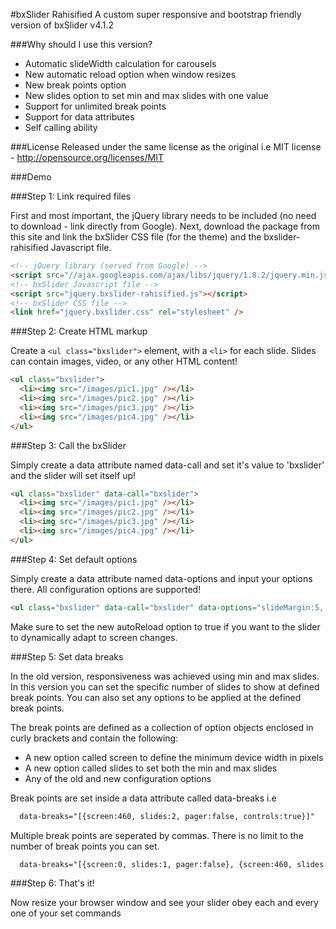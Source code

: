 #bxSlider Rahisified
A custom super responsive and bootstrap friendly version of bxSlider v4.1.2

###Why should I use this version?

* Automatic slideWidth calculation for carousels
* New automatic reload option when window resizes
* New break points option
* New slides option to set min and max slides with one value
* Support for unlimited break points
* Support for data attributes
* Self calling ability

###License
Released under the same license as the original i.e MIT license - http://opensource.org/licenses/MIT

###Demo

###Step 1: Link required files

First and most important, the jQuery library needs to be included (no need to download - link directly from Google). Next, download the package from this site and link the bxSlider CSS file (for the theme) and the bxslider-rahisified Javascript file.

```html
<!-- jQuery library (served from Google) -->
<script src="//ajax.googleapis.com/ajax/libs/jquery/1.8.2/jquery.min.js"></script>
<!-- bxSlider Javascript file -->
<script src="jquery.bxslider-rahisified.js"></script>
<!-- bxSlider CSS file -->
<link href="jquery.bxslider.css" rel="stylesheet" />
```

###Step 2: Create HTML markup

Create a `<ul class="bxslider">` element, with a `<li>` for each slide. Slides can contain images, video, or any other HTML content!

```html
<ul class="bxslider">
  <li><img src="/images/pic1.jpg" /></li>
  <li><img src="/images/pic2.jpg" /></li>
  <li><img src="/images/pic3.jpg" /></li>
  <li><img src="/images/pic4.jpg" /></li>
</ul>
```

###Step 3: Call the bxSlider

Simply create a data attribute named data-call and set it's value to 'bxslider' and the slider will set itself up!

```html
<ul class="bxslider" data-call="bxslider">
  <li><img src="/images/pic1.jpg" /></li>
  <li><img src="/images/pic2.jpg" /></li>
  <li><img src="/images/pic3.jpg" /></li>
  <li><img src="/images/pic4.jpg" /></li>
</ul>
```

###Step 4: Set default options

Simply create a data attribute named data-options and input your options there. All configuration options are supported!

```html
<ul class="bxslider" data-call="bxslider" data-options="slideMargin:5, autoReload:true">

```
Make sure to set the new autoReload option to true if you want to the slider to dynamically adapt to screen changes.

###Step 5: Set data breaks

In the old version, responsiveness was achieved using min and max slides. In this version you can set the specific number of slides to show at defined break points. You can also set any options to be applied at the defined break points.

The break points are defined as a collection of option objects enclosed in curly brackets and contain the following:

* A new option called screen to define the minimum device width in pixels
* A new option called slides to set both the min and max slides
* Any of the old and new configuration options

Break points are set inside a data attribute called data-breaks i.e


```html
  data-breaks="[{screen:460, slides:2, pager:false, controls:true}]"

```

Multiple break points are seperated by commas. There is no limit to the number of break points you can set.


```html
  data-breaks="[{screen:0, slides:1, pager:false}, {screen:460, slides:2}, {screen: 768, slides:3}]"
```

###Step 6: That's it!

Now resize your browser window and see your slider obey each and every one of your set commands
